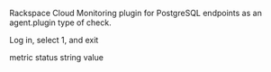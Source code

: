 Rackspace Cloud Monitoring plugin for PostgreSQL endpoints as an 
agent.plugin type of check.

Log in, select 1, and exit

metric status string value